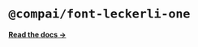 # `@compai/font-leckerli-one`

[**Read the docs &rarr;**](https://components.ai/docs/typefaces/leckerli-one)

